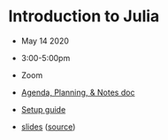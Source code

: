 # Introduction to Julia
- May  14 2020
- 3:00-5:00pm
- Zoom

- [Agenda, Planning, & Notes doc](https://docs.google.com/document/d/1cLPfkBuehaJv-Qf1_R5CagJzYP1vSn7gveLxRlX6O9E/edit)
- [Setup guide](https://docs.google.com/document/d/1DlM85zGGKYRKdRirms0NR-s1IuVWW4hbrFpUgK3ShKc/edit)
- [slides](https://flatironinstitute.github.io/sciware/08_Julia/slides.html) ([source](content.md))
